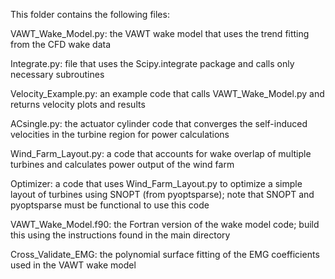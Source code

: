 This folder contains the following files:

VAWT_Wake_Model.py: the VAWT wake model that uses the trend fitting from the CFD wake data

Integrate.py: file that uses the Scipy.integrate package and calls only necessary subroutines

Velocity_Example.py: an example code that calls VAWT_Wake_Model.py and returns velocity plots and results

ACsingle.py: the actuator cylinder code that converges the self-induced velocities in the turbine region for power calculations

Wind_Farm_Layout.py: a code that accounts for wake overlap of multiple turbines and calculates power output of the wind farm

Optimizer: a code that uses Wind_Farm_Layout.py to optimize a simple layout of turbines using SNOPT (from pyoptsparse); note that SNOPT and pyoptsparse must be functional to use this code

VAWT_Wake_Model.f90: the Fortran version of the wake model code; build this using the instructions found in the main directory

Cross_Validate_EMG: the polynomial surface fitting of the EMG coefficients used in the VAWT wake model
